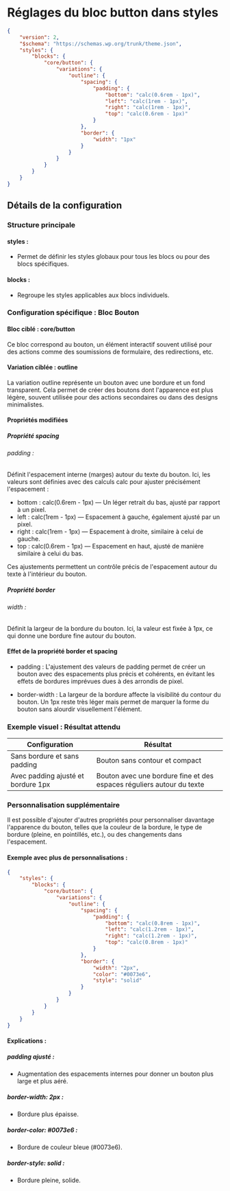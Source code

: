 # Réglages du bloc button dans styles

```json
{
    "version": 2,
    "$schema": "https://schemas.wp.org/trunk/theme.json",
    "styles": {
        "blocks": {
            "core/button": {
                "variations": {
                    "outline": {
                        "spacing": {
                            "padding": {
                                "bottom": "calc(0.6rem - 1px)",
                                "left": "calc(1rem - 1px)",
                                "right": "calc(1rem - 1px)",
                                "top": "calc(0.6rem - 1px)"
                            }
                        },
                        "border": {
                            "width": "1px"
                        }
                    }
                }
            }
        }
    }
}
```

## Détails de la configuration

### Structure principale

#### styles :

- Permet de définir les styles globaux pour tous les blocs ou pour des blocs spécifiques.

#### blocks :

- Regroupe les styles applicables aux blocs individuels.

### Configuration spécifique : Bloc Bouton

#### Bloc ciblé : core/button

Ce bloc correspond au bouton, un élément interactif souvent utilisé pour des actions comme des soumissions de formulaire, des redirections, etc.

#### Variation ciblée : outline

La variation outline représente un bouton avec une bordure et un fond transparent. Cela permet de créer des boutons dont l'apparence est plus légère, souvent utilisée pour des actions secondaires ou dans des designs minimalistes.

#### Propriétés modifiées

##### Propriété spacing

###### padding :

Définit l'espacement interne (marges) autour du texte du bouton.
Ici, les valeurs sont définies avec des calculs calc pour ajuster précisément l'espacement :

- bottom : calc(0.6rem - 1px) — Un léger retrait du bas, ajusté par rapport à un pixel.
- left : calc(1rem - 1px) — Espacement à gauche, également ajusté par un pixel.
- right : calc(1rem - 1px) — Espacement à droite, similaire à celui de gauche.
- top : calc(0.6rem - 1px) — Espacement en haut, ajusté de manière similaire à celui du bas.

Ces ajustements permettent un contrôle précis de l'espacement autour du texte à l'intérieur du bouton.

##### Propriété border

###### width :

Définit la largeur de la bordure du bouton.
Ici, la valeur est fixée à 1px, ce qui donne une bordure fine autour du bouton.

#### Effet de la propriété border et spacing

- padding : L'ajustement des valeurs de padding permet de créer un bouton avec des espacements plus précis et cohérents, en évitant les effets de bordures imprévues dues à des arrondis de pixel.

- border-width : La largeur de la bordure affecte la visibilité du contour du bouton. Un 1px reste très léger mais permet de marquer la forme du bouton sans alourdir visuellement l'élément.

### Exemple visuel : Résultat attendu

| **Configuration**                  | **Résultat**                                                           |
|------------------------------------|------------------------------------------------------------------------|
| Sans bordure et sans padding	     | Bouton sans contour et compact                                         | 
| Avec padding ajusté et bordure 1px | Bouton avec une bordure fine et des espaces réguliers autour du texte  |

### Personnalisation supplémentaire

Il est possible d'ajouter d'autres propriétés pour personnaliser davantage l'apparence du bouton, telles que la couleur de la bordure, le type de bordure (pleine, en pointillés, etc.), ou des changements dans l'espacement.

#### Exemple avec plus de personnalisations :

```json
{
    "styles": {
        "blocks": {
            "core/button": {
                "variations": {
                    "outline": {
                        "spacing": {
                            "padding": {
                                "bottom": "calc(0.8rem - 1px)",
                                "left": "calc(1.2rem - 1px)",
                                "right": "calc(1.2rem - 1px)",
                                "top": "calc(0.8rem - 1px)"
                            }
                        },
                        "border": {
                            "width": "2px",
                            "color": "#0073e6",
                            "style": "solid"
                        }
                    }
                }
            }
        }
    }
}
```

#### Explications :

##### padding ajusté : 
- Augmentation des espacements internes pour donner un bouton plus large et plus aéré.

##### border-width: 2px : 
- Bordure plus épaisse.

##### border-color: #0073e6 : 
- Bordure de couleur bleue (#0073e6).

##### border-style: solid : 
- Bordure pleine, solide.
